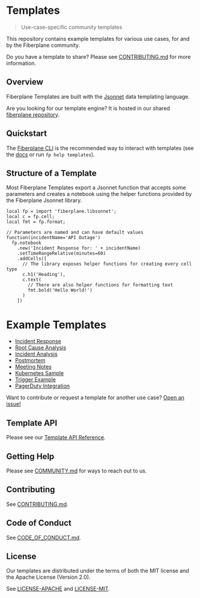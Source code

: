 # Templates

> Use-case-specific community templates

This repository contains example templates for various use cases, for and by the
Fiberplane community.

Do you have a template to share? Please see [CONTRIBUTING.md](CONTRIBUTING.md)
for more information.

## Overview

Fiberplane Templates are built with the [Jsonnet](https://jsonnet.org/) data
templating language.

Are you looking for our template engine? It is hosted in our
shared [fiberplane repository](fp-templates).

## Quickstart

The [Fiberplane CLI](https://github.com/fiberplane/fp) is the recommended way to
interact with templates (see the
[docs](https://fiberplane.com/docs/templates/) or run `fp help templates`).

## Structure of a Template

Most Fiberplane Templates export a Jsonnet function that accepts some parameters
and creates a notebook using the helper functions provided by the Fiberplane
Jsonnet library.

```jsonnet
local fp = import 'fiberplane.libsonnet';
local c = fp.cell;
local fmt = fp.format;

// Parameters are named and can have default values
function(incidentName='API Outage')
  fp.notebook
    .new('Incident Response for: ' + incidentName)
    .setTimeRangeRelative(minutes=60)
    .addCells([
      // The library exposes helper functions for creating every cell type
      c.h1('Heading'),
      c.text(
        // There are also helper functions for formatting text
        fmt.bold('Hello World!')
      )
    ])
```

# Example Templates

- [Incident Response](/templates/incident-response)
- [Root Cause Analysis](templates/root-cause-analysis)
- [Incident Analysis](templates/incident-analysis)
- [Postmortem](templates/postmortem)
- [Meeting Notes](templates/meeting-notes)
- [Kubernetes Sample](templates/kubernetes-sample)
- [Trigger Example](templates/trigger-example)
- [PagerDuty Integration](templates/pagerduty-integration)

Want to contribute or request a template for another use case?
[Open an issue!](https://github.com/fiberplane/templates/issues/new/choose)

## Template API

Please see our [Template API Reference](template-api).

## Getting Help

Please see [COMMUNITY.md](fp-com) for ways to reach out to us.

## Contributing

See [CONTRIBUTING.md](CONTRIBUTING.md).

## Code of Conduct

See [CODE_OF_CONDUCT.md](fp-coc).

## License

Our templates are distributed under the terms of both the MIT license and the
Apache License (Version 2.0).

See [LICENSE-APACHE](LICENSE-APACHE) and [LICENSE-MIT](LICENSE-MIT).

[fp-com]: https://github.com/fiberplane/fiberplane/blob/main/COMMUNITY.md
[fp-coc]: https://github.com/fiberplane/fiberplane/blob/main/CODE_OF_CONDUCT.md
[fp-templates]: https://github.com/fiberplane/fiberplane/blob/main/fiberplane-templates
[template-api]: https://docs.fiberplane.com/reference/templates-api
